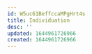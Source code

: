 ```yaml
---
id: W5uc61BeffccaMPgHrt4s
title: Individuation
desc: ''
updated: 1644961726966
created: 1644961726966
---
```


